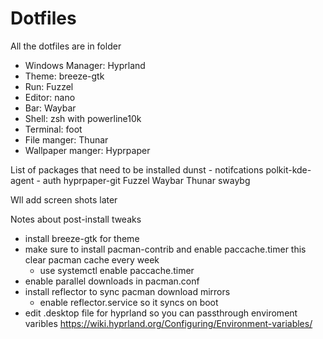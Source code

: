 # Dotfiles
All the dotfiles are in folder 

- Windows Manager: Hyprland
- Theme: breeze-gtk
- Run: Fuzzel
- Editor: nano
- Bar: Waybar
- Shell: zsh with powerline10k
- Terminal: foot
- File manger: Thunar
- Wallpaper manger: Hyprpaper


List of packages that need to be installed
dunst - notifcations
polkit-kde-agent - auth
hyprpaper-git
Fuzzel
Waybar
Thunar
swaybg

Wll add screen shots later


Notes about post-install tweaks
- install breeze-gtk for theme
- make sure to install pacman-contrib and enable paccache.timer this clear pacman cache every week
  - use systemctl enable paccache.timer
- enable parallel downloads in pacman.conf
- install reflector to sync pacman download mirrors
  - enable reflector.service so it syncs on boot
- edit .desktop file for hyprland so you can passthrough enviroment varibles https://wiki.hyprland.org/Configuring/Environment-variables/
